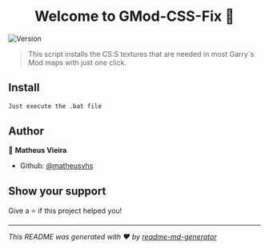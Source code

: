 <h1 align="center">Welcome to GMod-CSS-Fix 👋</h1>
<p>
  <img alt="Version" src="https://img.shields.io/badge/version-1.0-blue.svg?cacheSeconds=2592000" />
</p>

> This script installs the CS:S textures that are needed in most Garry`s Mod maps with just one click.

## Install

```sh
Just execute the .bat file
```

## Author

👤 **Matheus Vieira**

* Github: [@matheusvhs](https://github.com/matheusvhs)

## Show your support

Give a ⭐️ if this project helped you!

***
_This README was generated with ❤️ by [readme-md-generator](https://github.com/kefranabg/readme-md-generator)_
